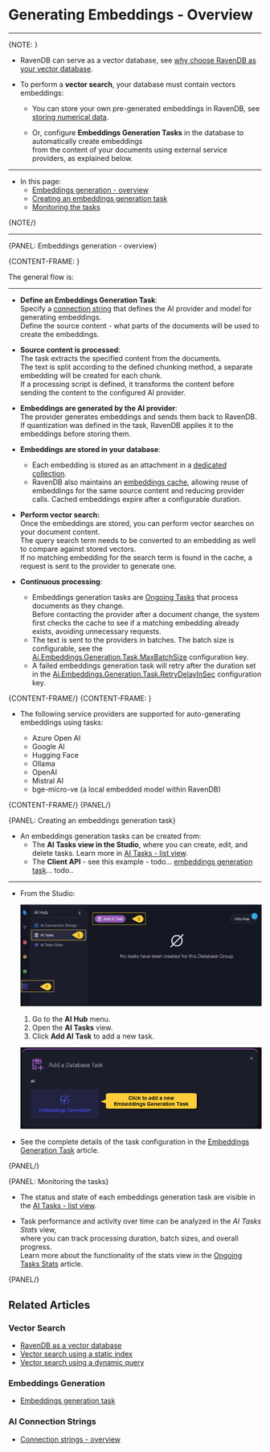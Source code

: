 # Generating Embeddings - Overview
---

{NOTE: }

* RavenDB can serve as a vector database, see [why choose RavenDB as your vector database](../../ai-integration/vector-search/ravendb-as-vector-database#why-choose-ravendb-as-your-vector-database).

* To perform a **vector search**, your database must contain vectors embeddings:
  
  * You can store your own pre-generated embeddings in RavenDB, see [storing numerical data](../../ai-integration/vector-search/data-types-for-vector-search#numerical-data).  
  
  * Or, configure **Embeddings Generation Tasks** in the database to automatically create embeddings  
    from the content of your documents using external service providers, as explained below.

---

* In this page:
  * [Embeddings generation - overview](../../ai-integration/generating-embeddings/overview#embeddings-generation---overview)
  * [Creating an embeddings generation task](../../ai-integration/generating-embeddings/overview#embeddings-generation---overview)
  * [Monitoring the tasks](../../ai-integration/generating-embeddings/overview#monitoring-the-tasks)

{NOTE/}

---

{PANEL: Embeddings generation - overview}

{CONTENT-FRAME: }

The general flow is:

---

* **Define an Embeddings Generation Task**:  
  Specify a [connection string](../../ai-integration/connection-strings/connection-strings-overview) that defines the AI provider and model for generating embeddings.  
  Define the source content - what parts of the documents will be used to create the embeddings.  

* **Source content is processed**:  
  The task extracts the specified content from the documents.  
  The text is split according to the defined chunking method, a separate embedding will be created for each chunk.  
  If a processing script is defined, it transforms the content before sending the content to the configured AI provider.

* **Embeddings are generated by the AI provider**:  
  The provider generates embeddings and sends them back to RavenDB.  
  If quantization was defined in the task, RavenDB applies it to the embeddings before storing them.

* **Embeddings are stored in your database**:  
  * Each embedding is stored as an attachment in a [dedicated collection](../../todo..).  
  * RavenDB also maintains an [embeddings cache](), allowing reuse of embeddings for the same source content and reducing provider calls.
    Cached embeddings expire after a configurable duration.

* **Perform vector search:**  
  Once the embeddings are stored, you can perform vector searches on your document content.  
  The query search term needs to be converted to an embedding as well to compare against stored vectors.  
  If no matching embedding for the search term is found in the cache, a request is sent to the provider to generate one.

* **Continuous processing**:  
  * Embeddings generation tasks are [Ongoing Tasks](../../studio/database/tasks/ongoing-tasks/general-info) that process documents as they change.  
    Before contacting the provider after a document change, the system first checks the cache to see if a matching embedding already exists, avoiding unnecessary requests.
  * The text is sent to the providers in batches. The batch size is configurable, see the  
    [Ai.Embeddings.Generation.Task.MaxBatchSize](../../server/configuration/ai-integration-configuration#ai.embeddings.generation.task.maxbatchsize) configuration key.  
  * A failed embeddings generation task will retry after the duration set in the 
    [Ai.Embeddings.Generation.Task.RetryDelayInSec](../../server/configuration/ai-integration-configuration#ai.embeddings.generation.task.retrydelayinsec) configuration key.

{CONTENT-FRAME/}
{CONTENT-FRAME: }

* The following service providers are supported for auto-generating embeddings using tasks:

  * Azure Open AI
  * Google AI
  * Hugging Face
  * Ollama
  * OpenAI
  * Mistral AI
  * bge-micro-ve (a local embedded model within RavenDB)

{CONTENT-FRAME/}
{PANEL/}

{PANEL: Creating an embeddings generation task}

* An embeddings generation tasks can be created from:
    * The **AI Tasks view in the Studio**, where you can create, edit, and delete tasks. Learn more in [AI Tasks - list view](../../ai-integration/ai-tasks-list-view).
    * The **Client API** - see this example - todo... [embeddings generation task](../../ai-integration/generating-embeddings/embeddings-generation-task)... todo..

---

* From the Studio:  

     ![Add ai task 1](images/add-ai-task-1.png "Add AI Task")

     1. Go to the **AI Hub** menu.
     2. Open the **AI Tasks** view.
     3. Click **Add AI Task** to add a new task.

     ![Add ai task 2](images/add-ai-task-2.png "Add a new Embeddings Generation Task")

* See the complete details of the task configuration in the [Embeddings Generation Task](../../todo) article.

{PANEL/}

{PANEL: Monitoring the tasks}

* The status and state of each embeddings generation task are visible in the [AI Tasks - list view](../../ai-integration/ai-tasks-list-view).

* Task performance and activity over time can be analyzed in the _AI Tasks Stats_ view,  
  where you can track processing duration, batch sizes, and overall progress.  
  Learn more about the functionality of the stats view in the [Ongoing Tasks Stats](../../studio/database/stats/ongoing-tasks-stats/overview) article.

{PANEL/}

## Related Articles

### Vector Search

- [RavenDB as a vector database](../../ai-integration/vector-search/ravendb-as-vector-database)
- [Vector search using a static index](../../ai-integration/vector-search/vector-search-using-static-index)
- [Vector search using a dynamic query](../../ai-integration/vector-search/vector-search-using-dynamic-query)

### Embeddings Generation

- [Embeddings generation task](../../ai-integration/generating-embeddings/embeddings-generation-task)

### AI Connection Strings

- [Connection strings - overview](../../ai-integration/connection-strings/connection-strings-overview)
